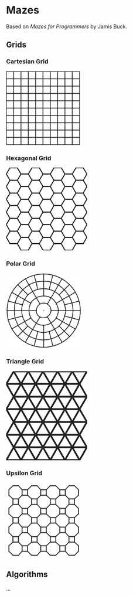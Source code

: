 # Mazes

Based on *Mazes for Programmers* by Jamis Buck.

## Grids

### Cartesian Grid
![Polar Grid](images/cartesian.png)

### Hexagonal Grid
![Polar Grid](images/hex.png)

### Polar Grid
![Polar Grid](images/polar.png)

### Triangle Grid
![Polar Grid](images/triangle.png)

### Upsilon Grid
![Polar Grid](images/upsilon.png)

## Algorithms

...
